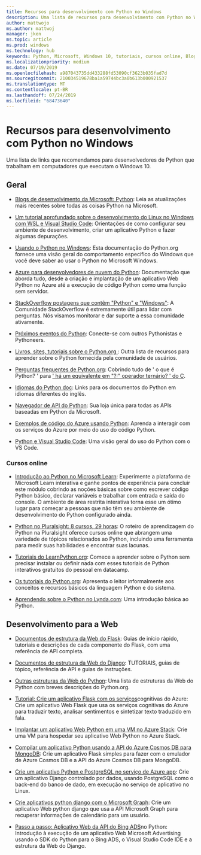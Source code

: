 ```yaml
---
title: Recursos para desenvolvimento com Python no Windows
description: Uma lista de recursos para desenvolvimento com Python no Windows.
author: mattwojo
ms.author: mattwoj
manager: jken
ms.topic: article
ms.prod: windows
ms.technology: hub
keywords: Python, Microsoft, Windows 10, tutoriais, cursos online, Blogs, eventos
ms.localizationpriority: medium
ms.date: 07/19/2019
ms.openlocfilehash: a987043735dd433288fd53090cf3623b035fad7d
ms.sourcegitcommit: 210034519678ba1a59744bc3a0b613b000921537
ms.translationtype: MT
ms.contentlocale: pt-BR
ms.lasthandoff: 07/24/2019
ms.locfileid: "68473640"
---
```

# <a name="resources-for-developing-with-python-on-windows"></a>Recursos para desenvolvimento com Python no Windows

Uma lista de links que recomendamos para desenvolvedores de Python que trabalham em computadores que executam o Windows 10.

## <a name="general"></a>Geral

- [Blogs de desenvolvimento da Microsoft: Python](https://devblogs.microsoft.com/python/): Leia as atualizações mais recentes sobre todas as coisas Python na Microsoft.

- [Um tutorial aprofundado sobre o desenvolvimento do Linux no Windows com WSL e Visual Studio Code](https://devblogs.microsoft.com/commandline/an-in-depth-tutorial-on-linux-development-on-windows-with-wsl-and-visual-studio-code/): Orientações de como configurar seu ambiente de desenvolvimento, criar um aplicativo Python e fazer algumas depurações.

- [Usando o Python no Windows](https://docs.python.org/3/using/windows.html): Esta documentação do Python.org fornece uma visão geral do comportamento específico do Windows que você deve saber ao usar o Python no Microsoft Windows.

- [Azure para desenvolvedores de nuvem do Python](https://docs.microsoft.com/azure/python/): Documentação que aborda tudo, desde a criação e implantação de um aplicativo Web Python no Azure até a execução de código Python como uma função sem servidor.

- [StackOverflow postagens que contêm "Python" e "Windows"](https://stackoverflow.com/questions/4750806/how-do-i-install-pip-on-windows/12476379): A Comunidade StackOverflow é extremamente útil para lidar com perguntas. Nós visamos monitorar e dar suporte a essa comunidade ativamente.

- [Próximos eventos do Python](https://www.python.org/events/python-events): Conecte-se com outros Pythonistas e Pythoneers.

- [Livros, sites, tutoriais sobre o Python.org ](https://wiki.python.org/moin/BeginnersGuide/Programmers): Outra lista de recursos para aprender sobre o Python fornecida pela comunidade de usuários.

- [Perguntas frequentes de Python.org](https://docs.python.org/3/faq/): Cobrindo tudo de ' o que é Python? ' para [' há um equivalente em "?:" operador ternário? ' do C](https://docs.python.org/3/faq/programming.html#is-there-an-equivalent-of-c-s-ternary-operator).

- [Idiomas do Python doc](https://wiki.python.org/moin/Languages): Links para os documentos do Python em idiomas diferentes do inglês.

- [Navegador de API do Python](https://docs.microsoft.com/python/api/?view=azure-python): Sua loja única para todas as APIs baseadas em Python da Microsoft.

- [Exemplos de código do Azure usando Python](https://azure.microsoft.com/en-us/resources/samples/?platform=python&sort=0): Aprenda a interagir com os serviços do Azure por meio do uso do código Python.

- [Python e Visual Studio Code](https://code.visualstudio.com/docs/languages/python): Uma visão geral do uso do Python com o VS Code.


### <a name="online-courses"></a>Cursos online

- [Introdução ao Python no Microsoft Learn](https://docs.microsoft.com/en-us/learn/modules/intro-to-python/): Experimente a plataforma de Microsoft Learn interativa e ganhe pontos de experiência para concluir este módulo cobrindo as noções básicas sobre como escrever código Python básico, declarar variáveis e trabalhar com entrada e saída do console. O ambiente de área restrita interativa torna esse um ótimo lugar para começar a pessoas que não têm seu ambiente de desenvolvimento do Python configurado ainda.

- [Python no Pluralsight: 8 cursos, 29 horas](https://app.pluralsight.com/paths/skills/python): O roteiro de aprendizagem do Python na Pluralsight oferece cursos online que abrangem uma variedade de tópicos relacionados ao Python, incluindo uma ferramenta para medir suas habilidades e encontrar suas lacunas.

- [Tutoriais do LearnPython.org](https://www.learnpython.org/): Comece a aprender sobre o Python sem precisar instalar ou definir nada com esses tutoriais de Python interativos gratuitos do pessoal em datacamp.

- [Os tutoriais do Python.org](https://docs.python.org/3/tutorial/index.html): Apresenta o leitor informalmente aos conceitos e recursos básicos da linguagem Python e do sistema.

- [Aprendendo sobre o Python no Lynda.com](https://www.lynda.com/Python-tutorials/Learning-Python/661773-2.html): Uma introdução básica ao Python.

## <a name="web-development"></a>Desenvolvimento para a Web

- [Documentos de estrutura da Web do Flask](https://flask.palletsprojects.com/en/1.1.x/): Guias de início rápido, tutoriais e descrições de cada componente do Flask, com uma referência de API completa.

- [Documentos de estrutura da Web do Django](https://docs.djangoproject.com/en/2.2/): TUTORIAIS, guias de tópico, referência de API e guias de instruções.

- [Outras estruturas da Web do Python](https://wiki.python.org/moin/WebFrameworks): Uma lista de estruturas da Web do Python com breves descrições do Python.org.

- [Tutorial: Crie um aplicativo Flask com os serviços](https://docs.microsoft.com/azure/cognitive-services/translator/tutorial-build-flask-app-translation-synthesis)cognitivas do Azure: Crie um aplicativo Web Flask que usa os serviços cognitivas do Azure para traduzir texto, analisar sentimentos e sintetizar texto traduzido em fala.

- [Implantar um aplicativo Web Python em uma VM no Azure Stack](https://docs.microsoft.com/azure-stack/user/azure-stack-dev-start-howto-vm-python): Crie uma VM para hospedar seu aplicativo Web Python no Azure Stack.

- [Compilar um aplicativo Python usando a API do Azure Cosmos DB para MongoDB](https://docs.microsoft.com/azure/cosmos-db/create-mongodb-flask): Crie um aplicativo Flask simples para fazer com o emulador de Azure Cosmos DB e a API do Azure Cosmos DB para MongoDB.

- [Crie um aplicativo Python e PostgreSQL no serviço de Azure app](https://docs.microsoft.com/azure/app-service/containers/tutorial-python-postgresql-app): Crie um aplicativo Django controlado por dados, usando PostgreSQL como o back-end do banco de dado, em execução no serviço de aplicativo no Linux.

- [Crie aplicativos python django com o Microsoft Graph](https://docs.microsoft.com/graph/tutorials/python): Crie um aplicativo Web python django que usa a API Microsoft Graph para recuperar informações de calendário para um usuário.

- [Passo a passo: Aplicativo Web da API do Bing ADS](https://docs.microsoft.com/advertising/guides/walkthrough-web-application-python?view=bingads-13)no Python: Introdução à execução de um aplicativo Web Microsoft Advertising usando o SDK do Python para o Bing ADS, o Visual Studio Code IDE e a estrutura da Web do Django.

<!-- ## Data Science and Machine Learning

- Anaconda - brief description
- Canopy - brief description
- TensorFlow - brief description
- Scikit-Learn, Keras, PyTorch, etc - brief descriptions

## Desktop GUI app and IoT development

- PyQT - brief description
- PyJs - brief description
- PyGUI - brief descriptio
- Kivy - brief descriptio
- PyGTK - brief descriptio
- WxPython - brief description
- PyGame - brief description (with links to our internal games once they're done?) -->

